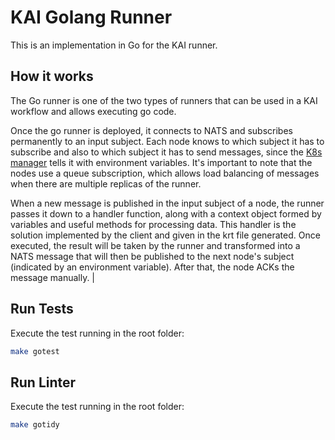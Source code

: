 # KAI Golang Runner

This is an implementation in Go for the KAI runner.

## How it works

The Go runner is one of the two types of runners that can be used in a KAI workflow and allows
executing go code.

Once the go runner is deployed, it connects to NATS and subscribes permanently to an input
subject.
Each node knows to which subject it has to subscribe and also to which subject it has to send messages,
since the [K8s manager](https://github.com/konstellation-io/kai/tree/main/engine/k8s-manager) tells it with environment variables.
It's important to note that the nodes use a queue subscription,
which allows load balancing of messages when there are multiple replicas of the runner.

When a new message is published in the input subject of a node, the runner passes it down to a
handler function, along with a context object formed by variables and useful methods for processing data.
This handler is the solution implemented by the client and given in the krt file generated.
Once executed, the result will be taken by the runner and transformed into a NATS message that
will then be published to the next node's subject (indicated by an environment variable).
After that, the node ACKs the message manually.                                           |

## Run Tests

Execute the test running in the root folder:

``` sh
make gotest
```

## Run Linter

Execute the test running in the root folder:

``` sh
make gotidy
```
